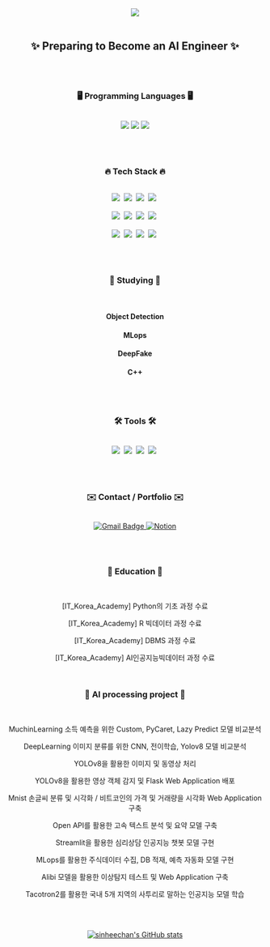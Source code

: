 <div align="center">
  <img src="https://github.com/sinheechan/sinheechan/assets/147711497/2b2ed3fc-bf74-472e-9401-8dc09be2b116" />
</div> 

<br/>

<h2 align="center"> ✨  Preparing to Become an AI Engineer  ✨</h2>

<br/><br/>

<h3 align="center">🖥️  Programming Languages  🖥️</h3>

<br/>

<div align="center">
  <img src="https://img.shields.io/badge/python%20-%2314354C.svg?style=for-the-badge&logo=Python&logoColor=white"/>
  <img src="https://img.shields.io/badge/MySQL-F5C300?style=for-the-badge&logo=MySQL&logoColor=black"/>
  <img src="https://img.shields.io/badge/R-007AFF?style=for-the-badge&logo=R&logoColor=white"/>
</div>

<br /><br />

<h3 align="center">🔥  Tech Stack  🔥</h3>

<br/>

<div align="center">
  <img src="https://img.shields.io/badge/pandas-150458.svg?style=for-the-badge&logo=pandas&logoColor=white" />&nbsp
  <img src="https://img.shields.io/badge/numpy-4d77cf.svg?style=for-the-badge&logo=numpy&logoColor=white" />&nbsp
  <img src="https://img.shields.io/badge/Matplotlib-11557c.svg?style=for-the-badge&logo=Matplotlib&logoColor=white" />&nbsp
  <img src="https://img.shields.io/badge/Seaborn-3670A0?style=for-the-badge&logo=Seaborn&logoColor=ffdd54" />&nbsp
</div>

<br/>

<div align="center">
  <img src="https://img.shields.io/badge/scikitlearn-20232a.svg?style=for-the-badge&logo=scikitlearn&logoColor=61DAFB" />&nbsp
  <img src="https://img.shields.io/badge/tensorflow-E34F26.svg?style=for-the-badge&logo=tensorflow&logoColor=white" />&nbsp
  <img src="https://img.shields.io/badge/pytorch-FF4154.svg?style=for-the-badge&logo=pytorch&logoColor=white" />&nbsp
  <img src="https://img.shields.io/badge/keras-c14438.svg?style=for-the-badge&logo=keras&logoColor=white" />&nbsp
</div>

<br/>

<div align="center">
  <img src="https://img.shields.io/badge/flask-20232a.svg?style=for-the-badge&logo=flask&logoColor=white" />&nbsp
  <img src="https://img.shields.io/badge/streamlit-c14438.svg?style=for-the-badge&logo=streamlit&logoColor=white" />&nbsp
  <img src="https://img.shields.io/badge/Ultralytics-007ACC.svg?style=for-the-badge&logo=Ultralytics&logoColor=white" />&nbsp
  <img src="https://img.shields.io/badge/MLops-1daabb.svg?style=for-the-badge&logo=MLops&logoColor=white" />&nbsp
</div>

<br /><br />

<h3 align="center">📙  Studying  📙</h3>

<br />

<div align="center">
<h4> Object Detection <h4>
<h4> MLops <h4>
<h4> DeepFake <h4>
<h4> C++ <h4>

<br /><br />

<h3 align="center">🛠 Tools 🛠</h3>

<br />

<div align="center">
  <img src="https://img.shields.io/badge/github-20232a.svg?style=for-the-badge&logo=github&logoColor=white" />&nbsp
  <img src="https://img.shields.io/badge/VSCode-2C2C32.svg?style=for-the-badge&logo=visual-studio-code&logoColor=22ABF3" />&nbsp
  <img src="https://img.shields.io/badge/jupyter-2C2C32.svg?style=for-the-badge&logo=jupyter&logoColor=F37726" />&nbsp
  <img src="https://img.shields.io/badge/dbeaver-2C2C32.svg?style=for-the-badge&logo=dbeaver&logoColor=F37726" />&nbsp

</div>
  
<br /><br />

<h3 align="center">✉️  Contact / Portfolio  ✉️</h3>

<br/>

  <div align="center">
  <a href="mailto:gmlcks0905@gmail.com" target="_blank">
  <img src="https://img.shields.io/badge/gmlcks0905%40gmail.com-c14438?style=for-the-badge&logo=Gmail&logoColor=white" alt="Gmail Badge">
</a> 
  <a href="https://noon-lynx-02e.notion.site/ae6a8cd765ef46669580fd863ef9b37c?pvs=4" target="_blank">
  <img src="https://img.shields.io/badge/Notion-d9d9d9.svg?style=for-the-badge&logo=Notion&logoColor=black" alt="Notion">
</a>

<br /><br />

<h3 align="center">🚩  Education   🚩</h3>

<br/>

  [IT_Korea_Academy] Python의 기초 과정 수료
  
  [IT_Korea_Academy] R 빅데이터 과정 수료 
  
  [IT_Korea_Academy] DBMS 과정 수료
  
  [IT_Korea_Academy] AI인공지능빅데이터 과정 수료

<br/>

<h3 align="center">🤖  AI processing project  🤖</h3>

<br/>

  MuchinLearning 소득 예측을 위한 Custom, PyCaret, Lazy Predict 모델 비교분석
  
  DeepLearning 이미지 분류를 위한 CNN, 전이학습, Yolov8 모델 비교분석
  
  YOLOv8을 활용한 이미지 및 동영상 처리
  
  YOLOv8을 활용한 영상 객체 감지 및 Flask Web Application 배포
  
  Mnist 손글씨 분류 및 시각화 / 비트코인의 가격 및 거래량을 시각화 Web Application 구축
  
  Open API를 활용한 고속 텍스트 분석 및 요약 모델 구축
  
  Streamlit을 활용한 심리상담 인공지능 챗봇 모델 구현
  
  MLops를 활용한 주식데이터 수집, DB 적재, 예측 자동화 모델 구현

  Alibi 모델을 활용한 이상탐지 테스트 및 Web Application 구축 

  Tacotron2를 활용한 국내 5개 지역의 사투리로 말하는 인공지능 모델 학습

<br /><br />

[![sinheechan's GitHub stats](https://github-readme-stats.vercel.app/api?username=sinheechan&theme=react&show_icons=true&hide=contribs,prs&cache_seconds=1800)](https://github.com/sinheechan)
